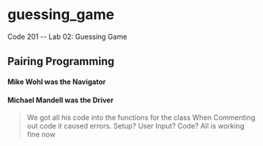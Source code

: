# guessing_game
Code 201 -- Lab 02: Guessing Game

## Pairing Programming
#### Mike Wohl was the Navigator
#### Michael Mandell was the Driver

> We got all his code into the functions for the class
> When Commenting out code it caused errors. Setup? User Input? Code?  All is working fine now
> 